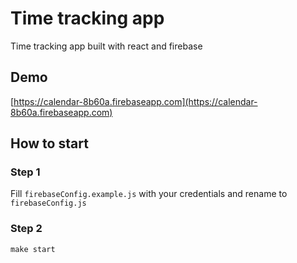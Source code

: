 # Time tracking app
Time tracking app built with react and firebase

## Demo
[https://calendar-8b60a.firebaseapp.com](https://calendar-8b60a.firebaseapp.com)

## How to start

### Step 1
Fill `firebaseConfig.example.js` with your credentials and rename to `firebaseConfig.js`

### Step 2

```
make start
```
